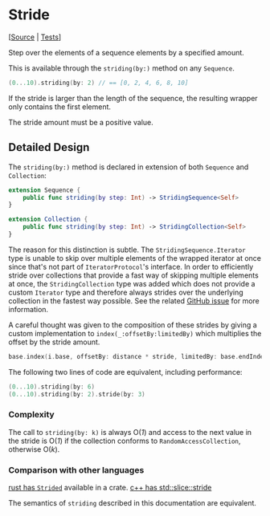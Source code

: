 # Stride

[[Source](https://github.com/apple/swift-algorithms/blob/main/Sources/Algorithms/Stride.swift) | 
 [Tests](https://github.com/apple/swift-algorithms/blob/main/Tests/SwiftAlgorithmsTests/StrideTests.swift)]

Step over the elements of a sequence elements by a specified amount.

This is available through the `striding(by:)` method on any `Sequence`.

```swift
(0...10).striding(by: 2) // == [0, 2, 4, 6, 8, 10]
```

If the stride is larger than the length of the sequence, the resulting wrapper
only contains the first element.

The stride amount must be a positive value.

## Detailed Design

The `striding(by:)` method is declared in extension of both `Sequence` and
`Collection`:

```swift
extension Sequence {
    public func striding(by step: Int) -> StridingSequence<Self>
}

extension Collection {
    public func striding(by step: Int) -> StridingCollection<Self>
}
```

The reason for this distinction is subtle. The `StridingSequence.Iterator` type
is unable to skip over multiple elements of the wrapped iterator at once since
that's not part of `IteratorProtocol`'s interface. In order to efficiently
stride over collections that provide a fast way of skipping multiple elements at
once, the `StridingCollection` type was added which does not provide a custom
`Iterator` type and therefore always strides over the underlying collection in
the fastest way possible. See the related
[GitHub issue](https://github.com/apple/swift-algorithms/issues/63) for more
information.

A careful thought was given to the composition of these strides by giving a 
custom implementation to `index(_:offsetBy:limitedBy)` which multiplies the 
offset by the stride amount. 

```swift
base.index(i.base, offsetBy: distance * stride, limitedBy: base.endIndex)
```

The following two lines of code are equivalent, including performance:

```swift
(0...10).striding(by: 6)
(0...10).striding(by: 2).stride(by: 3)
```

### Complexity

The call to `striding(by: k)` is always O(_1_) and access to the next value in
the stride is O(_1_) if the collection conforms to `RandomAccessCollection`, 
otherwise O(_k_).

### Comparison with other languages

[rust has `Strided`](https://docs.rs/strided/0.2.9/strided/) available in a crate. 
[c++ has std::slice::stride](http://www.cplusplus.com/reference/valarray/slice/stride/)

The semantics of `striding` described in this documentation are equivalent.
